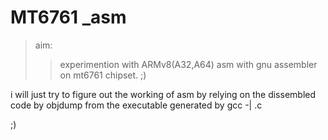 # MT6761 _asm

> aim:
>> experimention with ARMv8(A32,A64) asm with gnu assembler on mt6761 chipset.
>> ;)

i will just try to figure out the working of asm
by relying on the  dissembled code by objdump
from the executable generated by gcc -| .c

;)  
 
